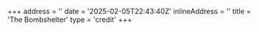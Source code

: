 +++
address = ''
date = '2025-02-05T22:43:40Z'
inlineAddress = ''
title = 'The Bombshelter'
type = 'credit'
+++
